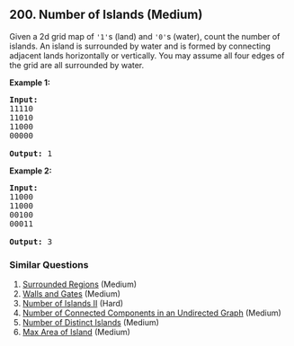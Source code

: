 <!--|This file generated by command(leetcode description); DO NOT EDIT.    |-->
<!--+----------------------------------------------------------------------+-->
<!--|@author    Openset <openset.wang@gmail.com>                           |-->
<!--|@link      https://github.com/openset                                 |-->
<!--|@home      https://github.com/openset/leetcode                        |-->
<!--+----------------------------------------------------------------------+-->

## 200. Number of Islands (Medium)

<p>Given a 2d grid map of <code>&#39;1&#39;</code>s (land) and <code>&#39;0&#39;</code>s (water), count the number of islands. An island is surrounded by water and is formed by connecting adjacent lands horizontally or vertically. You may assume all four edges of the grid are all surrounded by water.</p>

<p><b>Example 1:</b></p>

<pre>
<strong>Input:</strong>
11110
11010
11000
00000

<strong>Output:</strong>&nbsp;1
</pre>

<p><b>Example 2:</b></p>

<pre>
<strong>Input:</strong>
11000
11000
00100
00011

<strong>Output: </strong>3
</pre>

### Similar Questions
  1. [Surrounded Regions](https://github.com/openset/leetcode/tree/master/problems/surrounded-regions) (Medium)
  1. [Walls and Gates](https://github.com/openset/leetcode/tree/master/problems/walls-and-gates) (Medium)
  1. [Number of Islands II](https://github.com/openset/leetcode/tree/master/problems/number-of-islands-ii) (Hard)
  1. [Number of Connected Components in an Undirected Graph](https://github.com/openset/leetcode/tree/master/problems/number-of-connected-components-in-an-undirected-graph) (Medium)
  1. [Number of Distinct Islands](https://github.com/openset/leetcode/tree/master/problems/number-of-distinct-islands) (Medium)
  1. [Max Area of Island](https://github.com/openset/leetcode/tree/master/problems/max-area-of-island) (Medium)
